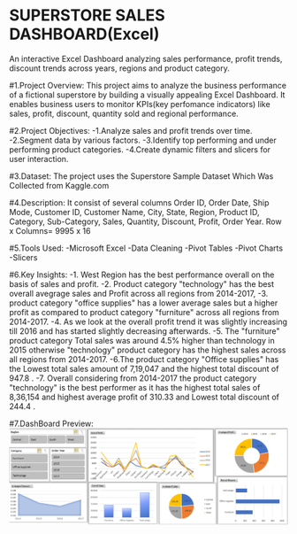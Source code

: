 # SUPERSTORE SALES DASHBOARD(Excel)
An interactive Excel Dashboard analyzing sales performance, profit trends, discount trends across years, regions and product category.

#1.Project Overview:
This project aims to analyze the business performance of a fictional superstore by building a visually appealing Excel Dashboard. It enables business users to monitor KPIs(key perfomance indicators) like sales, profit, discount, quantity sold and regional performance.

#2.Project Objectives: 
    -1.Analyze sales and profit trends over time.
    -2.Segment data by various factors.
    -3.Identify top performing and under performing product categories.
    -4.Create dynamic filters and slicers for user interaction.

#3.Dataset:
The project uses the Superstore Sample Dataset Which Was Collected from Kaggle.com 

#4.Description: It consist of several columns Order ID, Order Date,	Ship Mode, Customer ID,	Customer Name,	City,	State,	Region,	Product ID,	Category,	Sub-Category,	Sales,	Quantity,	Discount,	Profit,	Order Year.
Row x Columns= 9995 x 16

#5.Tools Used:
    -Microsoft Excel
    -Data Cleaning
    -Pivot Tables
    -Pivot Charts
    -Slicers

#6.Key Insights:
    -1. West Region has the best performance overall on the basis of sales and profit.
    -2. Product category "technology" has the best overall avegrage sales and Profit across all regions from 2014-2017,
    -3. product category "office supplies" has a lower average sales but a higher profit as compared to product category "furniture" across all regions from 2014-2017.
    -4. As we look at the overall profit trend it was slightly increasing  till 2016 and has started slightly decreasing afterwards.
    -5. The "furniture" product category Total sales was around 4.5% higher than technology in 2015 otherwise "technology" product category has the highest sales across all regions from 2014-2017.
    -6.The product category "Office supplies" has the Lowest total sales amount of 7,19,047 and the highest total discount of 947.8 .
    -7. Overall considering from 2014-2017 the product category "technology" is the best performer as it has the highest total sales of 8,36,154 and highest average profit of 310.33 and Lowest total discount of 244.4 .

#7.DashBoard Preview:
![Alt Text](https://github.com/harsh-dataportfolio/Excel-SalesDashboard/blob/main/Sample%20ScreenShot%202.png)
